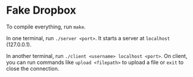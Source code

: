 # Fake Dropbox 

To compile everything, run ```make```.

In one terminal, run ```./server <port>```. It starts a server at ```localhost``` (127.0.0.1).

In another terminal, run ```./client <username> localhost <port>```. On client, you can run commands like ```upload <filepath>``` to upload a file or ```exit``` to close the connection.

